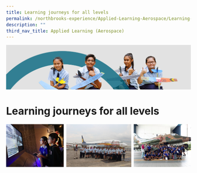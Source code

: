 ```yaml
---
title: Learning journeys for all levels
permalink: /northbrooks-experience/Applied-Learning-Aerospace/Learning-journeys-for-all-levels/
description: ""
third_nav_title: Applied Learning (Aerospace)
---
```

![](/images/northbrooks%20experience.jpg)

Learning journeys for all levels
================================

![](/images/LJ.png)